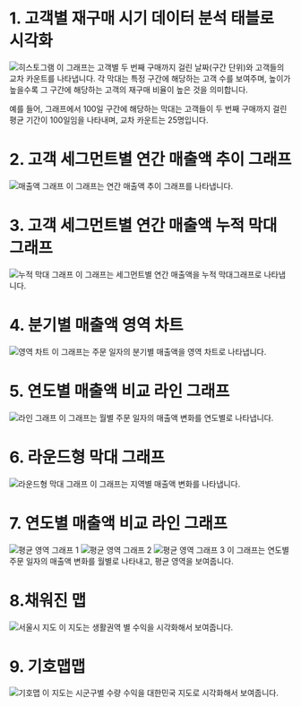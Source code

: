 # 1. 고객별 재구매 시기 데이터 분석 태블로 시각화

![히스토그램](tableau2.png)
이 그래프는 고객별 두 번째 구매까지 걸린 날짜(구간 단위)와 고객들의 교차 카운트를 나타냅니다. 각 막대는 특정 구간에 해당하는 고객 수를 보여주며, 높이가 높을수록 그 구간에 해당하는 고객의 재구매 비율이 높은 것을 의미합니다. 

예를 들어, 그래프에서 100일 구간에 해당하는 막대는 고객들이 두 번째 구매까지 걸린 평균 기간이 100일임을 나타내며, 교차 카운트는 25명입니다.



# 2. 고객 세그먼트별 연간 매출액 추이 그래프

![매출액 그래프](매출추이.png)
이 그래프는 연간 매출액 추이 그래프를 나타냅니다.


# 3. 고객 세그먼트별 연간 매출액 누적 막대 그래프

![누적 막대 그래프](1.png)
이 그래프는 세그먼트별 연간 매출액을 누적 막대그래프로 나타냅니다.


# 4. 분기별 매출액 영역 차트

![영역 차트](영역차트.png)
이 그래프는 주문 일자의 분기별 매출액을 영역 차트로 나타냅니다.


# 5. 연도별 매출액 비교 라인 그래프

![라인 그래프](라인그래프.png)
이 그래프는 월별 주문 일자의 매출액 변화를 연도별로 나타냅니다.


# 6. 라운드형 막대 그래프

![라운드형 막대 그래프](라운드형막대그래프.png)
이 그래프는 지역별 매출액 변화를 나타냅니다.


# 7. 연도별 매출액 비교 라인 그래프

![평균 영역 그래프 1](평균영역차트1.png) ![평균 영역 그래프 2](평균영역차트2.png) ![평균 영역 그래프 3](평균영역차트3.png)
이 그래프는 연도별 주문 일자의 매출액 변화를 월별로 나타내고, 평균 영역을 보여줍니다.

# 8.채워진 맵

![서울시 지도](채워진맵.png)
이 지도는 생활권역 별 수익을 시각화해서 보여줍니다.

# 9. 기호맵맵

![기호맵](기호맵1.png)
이 지도는 시군구별 수량 수익을 대한민국 지도로 시각화해서 보여줍니다.
